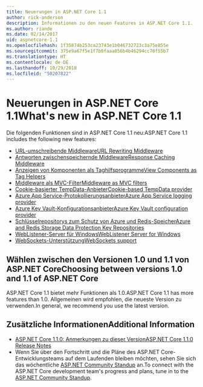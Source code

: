 ```yaml
---
title: Neuerungen in ASP.NET Core 1.1
author: rick-anderson
description: Informationen zu den neuen Features in ASP.NET Core 1.1.
ms.author: riande
ms.date: 02/14/2017
uid: aspnetcore-1.1
ms.openlocfilehash: 1f35874b253ca23743e1b046732723c3a75e855e
ms.sourcegitcommit: 375e9a67f5e1f7b0faaa056b4b46294cc70f55b7
ms.translationtype: HT
ms.contentlocale: de-DE
ms.lasthandoff: 10/29/2018
ms.locfileid: "50207822"
---
```

# <a name="whats-new-in-aspnet-core-11"></a><span data-ttu-id="8a6f3-103">Neuerungen in ASP.NET Core 1.1</span><span class="sxs-lookup"><span data-stu-id="8a6f3-103">What's new in ASP.NET Core 1.1</span></span>

<span data-ttu-id="8a6f3-104">Die folgenden Funktionen sind in ASP.NET Core 1.1 neu:</span><span class="sxs-lookup"><span data-stu-id="8a6f3-104">ASP.NET Core 1.1 includes the following new features:</span></span>

- [<span data-ttu-id="8a6f3-105">URL-umschreibende Middleware</span><span class="sxs-lookup"><span data-stu-id="8a6f3-105">URL Rewriting Middleware</span></span>](xref:fundamentals/url-rewriting)
- [<span data-ttu-id="8a6f3-106">Antworten zwischenspeichernde Middleware</span><span class="sxs-lookup"><span data-stu-id="8a6f3-106">Response Caching Middleware</span></span>](xref:performance/caching/middleware)
- [<span data-ttu-id="8a6f3-107">Anzeigen von Komponenten als Taghilfsprogramme</span><span class="sxs-lookup"><span data-stu-id="8a6f3-107">View Components as Tag Helpers</span></span>](xref:mvc/views/view-components#invoking-a-view-component-as-a-tag-helper)
- [<span data-ttu-id="8a6f3-108">Middleware als MVC-Filter</span><span class="sxs-lookup"><span data-stu-id="8a6f3-108">Middleware as MVC filters</span></span>](xref:mvc/controllers/filters#using-middleware-in-the-filter-pipeline)
- [<span data-ttu-id="8a6f3-109">Cookie-basierter TempData-Anbieter</span><span class="sxs-lookup"><span data-stu-id="8a6f3-109">Cookie-based TempData provider</span></span>](xref:fundamentals/app-state#tempdata)
- [<span data-ttu-id="8a6f3-110">Azure App Service-Protokollierungsanbieter</span><span class="sxs-lookup"><span data-stu-id="8a6f3-110">Azure App Service logging provider</span></span>](xref:fundamentals/logging/index#azure-app-service-provider)
- [<span data-ttu-id="8a6f3-111">Azure Key Vault-Konfigurationsanbieter</span><span class="sxs-lookup"><span data-stu-id="8a6f3-111">Azure Key Vault configuration provider</span></span>](xref:security/key-vault-configuration)
- [<span data-ttu-id="8a6f3-112">Schlüsselrepositorys zum Schutz von Azure und Redis-Speicher</span><span class="sxs-lookup"><span data-stu-id="8a6f3-112">Azure and Redis Storage Data Protection Key Repositories</span></span>](xref:security/data-protection/implementation/key-storage-providers#azure-and-redis)
- [<span data-ttu-id="8a6f3-113">WebListener-Server für Windows</span><span class="sxs-lookup"><span data-stu-id="8a6f3-113">WebListener Server for Windows</span></span>](xref:fundamentals/servers/weblistener)
- [<span data-ttu-id="8a6f3-114">WebSockets-Unterstützung</span><span class="sxs-lookup"><span data-stu-id="8a6f3-114">WebSockets support</span></span>](xref:fundamentals/websockets)

## <a name="choosing-between-versions-10-and-11-of-aspnet-core"></a><span data-ttu-id="8a6f3-115">Wählen zwischen den Versionen 1.0 und 1.1 von ASP.NET Core</span><span class="sxs-lookup"><span data-stu-id="8a6f3-115">Choosing between versions 1.0 and 1.1 of ASP.NET Core</span></span>

<span data-ttu-id="8a6f3-116">ASP.NET Core 1.1 bietet mehr Funktionen als 1.0.</span><span class="sxs-lookup"><span data-stu-id="8a6f3-116">ASP.NET Core 1.1 has more features than 1.0.</span></span> <span data-ttu-id="8a6f3-117">Allgemeinen wird empfohlen, die neueste Version zu verwenden.</span><span class="sxs-lookup"><span data-stu-id="8a6f3-117">In general, we recommend you use the latest version.</span></span>

## <a name="additional-information"></a><span data-ttu-id="8a6f3-118">Zusätzliche Informationen</span><span class="sxs-lookup"><span data-stu-id="8a6f3-118">Additional Information</span></span>

- [<span data-ttu-id="8a6f3-119">ASP.NET Core 1.1.0: Anmerkungen zu dieser Version</span><span class="sxs-lookup"><span data-stu-id="8a6f3-119">ASP.NET Core 1.1.0 Release Notes</span></span>](https://github.com/aspnet/Home/releases/tag/1.1.0)
- <span data-ttu-id="8a6f3-120">Wenn Sie über den Fortschritt und die Pläne des ASP.NET Core-Entwicklungsteams auf dem Laufenden bleiben möchten, sehen Sie sich das wöchentliche [ASP.NET Community Standup](https://live.asp.net/) an.</span><span class="sxs-lookup"><span data-stu-id="8a6f3-120">To connect with the ASP.NET Core development team's progress and plans, tune in to the [ASP.NET Community Standup](https://live.asp.net/).</span></span>
